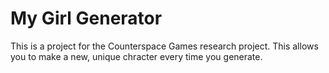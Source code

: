 My Girl Generator
=================
This is a project for the Counterspace Games research project. 
This allows you to make a new, unique chracter every time you generate. 